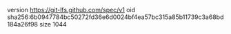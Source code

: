 version https://git-lfs.github.com/spec/v1
oid sha256:6b0947784bc50272fd36e6d0024bf4ea57bc315a85b11739c3a68bd184a26f98
size 1044
